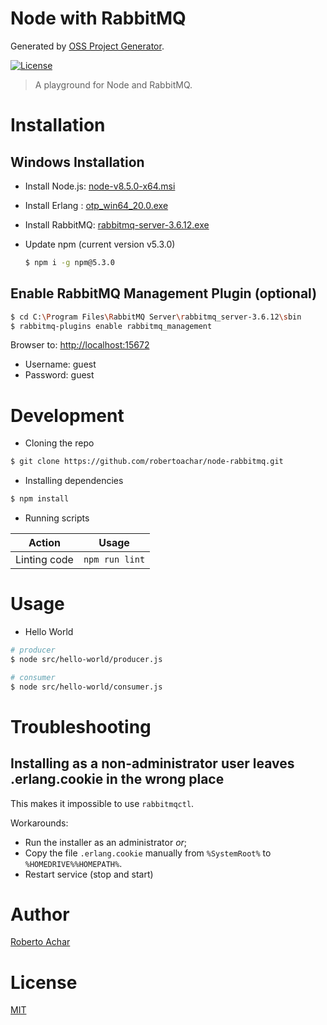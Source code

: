 # Node with RabbitMQ

Generated by [OSS Project Generator](http://bit.ly/generator-oss-project).

[![License][license-badge]][license-url]

> A playground for Node and RabbitMQ.

# Installation

## Windows Installation

* Install Node.js: [node-v8.5.0-x64.msi](https://nodejs.org/dist/v8.5.0/node-v8.5.0-x64.msi)

* Install Erlang : [otp_win64_20.0.exe](http://erlang.org/download/otp_win64_20.0.exe)

* Install RabbitMQ: [rabbitmq-server-3.6.12.exe](https://github.com/rabbitmq/rabbitmq-server/releases/download/rabbitmq_v3_6_12/rabbitmq-server-3.6.12.exe)

* Update npm (current version v5.3.0)

  ```bash
  $ npm i -g npm@5.3.0
  ```

## Enable RabbitMQ Management Plugin (optional)

```bash
$ cd C:\Program Files\RabbitMQ Server\rabbitmq_server-3.6.12\sbin
$ rabbitmq-plugins enable rabbitmq_management
```

Browser to: [http://localhost:15672](http://localhost:15672)

* Username: guest
* Password: guest

# Development

* Cloning the repo

```bash
$ git clone https://github.com/robertoachar/node-rabbitmq.git
```

* Installing dependencies

```bash
$ npm install
```

* Running scripts

Action | Usage
------ | -----
Linting code              | `npm run lint`

# Usage

* Hello World

```bash
# producer
$ node src/hello-world/producer.js

# consumer
$ node src/hello-world/consumer.js
```

# Troubleshooting

## Installing as a non-administrator user leaves .erlang.cookie in the wrong place

This makes it impossible to use `rabbitmqctl`.

Workarounds:

* Run the installer as an administrator _or_;
* Copy the file `.erlang.cookie` manually from `%SystemRoot%` to `%HOMEDRIVE%%HOMEPATH%`.
* Restart service (stop and start)

# Author

[Roberto Achar](https://twitter.com/robertoachar)

# License

[MIT](https://github.com/robertoachar/node-rabbitmq/blob/master/LICENSE)

[license-badge]: https://img.shields.io/github/license/robertoachar/node-rabbitmq.svg
[license-url]: https://opensource.org/licenses/MIT

